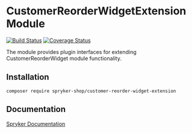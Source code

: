 # CustomerReorderWidgetExtension Module
[![Build Status](https://travis-ci.org/spryker-shop/customer-reorder-widget-extension.svg)](https://travis-ci.org/spryker-shop/customer-reorder-widget-extension)
[![Coverage Status](https://coveralls.io/repos/github/spryker-shop/customer-reorder-widget-extension/badge.svg)](https://coveralls.io/github/spryker-shop/customer-reorder-widget-extension)

The module provides plugin interfaces for extending CustomerReorderWidget module functionality.

## Installation

```
composer require spryker-shop/customer-reorder-widget-extension
```

## Documentation

[Spryker Documentation](https://academy.spryker.com/developing_with_spryker/module_guide/modules.html)

